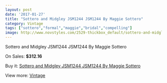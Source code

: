 ```yaml
---
layout: post
date: '2017-01-27'
title: "Sottero and Midgley JSM1244 JSM1244 By Maggie Sottero"
category: Vintage
tags: ["sottero","formal","maggie","bridal","compelling"]
image: http://www.novstyles.com/2529-thickbox_default/sottero-and-midgley-jsm1244-jsm1244-by-maggie-sottero.jpg
---
```

Sottero and Midgley JSM1244 JSM1244 By Maggie Sottero

On Sales: **$312.16**
<a href="https://www.novstyles.com/en/vintage/1428-sottero-and-midgley-jsm1244-jsm1244-by-maggie-sottero.html"><amp-img layout="responsive" width="600" height="600" src="//www.novstyles.com/2529-thickbox_default/sottero-and-midgley-jsm1244-jsm1244-by-maggie-sottero.jpg" alt="Sottero and Midgley JSM1244 JSM1244 By Maggie Sottero 0" /></a>
<a href="https://www.novstyles.com/en/vintage/1428-sottero-and-midgley-jsm1244-jsm1244-by-maggie-sottero.html"><amp-img layout="responsive" width="600" height="600" src="//www.novstyles.com/2530-thickbox_default/sottero-and-midgley-jsm1244-jsm1244-by-maggie-sottero.jpg" alt="Sottero and Midgley JSM1244 JSM1244 By Maggie Sottero 1" /></a>

Buy it: [Sottero and Midgley JSM1244 JSM1244 By Maggie Sottero](https://www.novstyles.com/en/vintage/1428-sottero-and-midgley-jsm1244-jsm1244-by-maggie-sottero.html "Sottero and Midgley JSM1244 JSM1244 By Maggie Sottero")

View more: [Vintage](https://www.novstyles.com/en/9-vintage "Vintage")